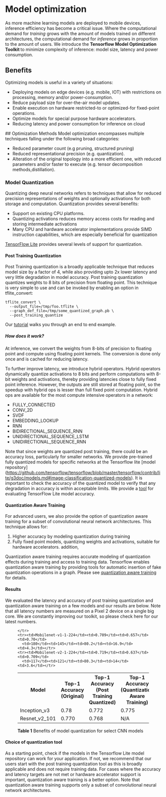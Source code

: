 # Model optimization
As more machine learning models are deployed to mobile devices,
inference efficiency has become a critical issue. Where the computational demand
for *training* grows with the amount of models trained on different
architectures, the computational demand for *inference* grows in proportion to
the amount of users. We introduce the <b> Tensorflow Model Optimization Toolkit </b> to minimize complexity of inference: model size, latency and power consumption.

## Benefits
Optimizing models is useful in a variety of situations:
<ul> 
  <li>Deploying models on edge devices (e.g. mobile, IOT) with restrictions on processing, memory and/or power-consumption. </li>
<li> Reduce payload size for over-the-air model updates. </li>
<li> Enable execution on hardware restricted-to or optimized-for fixed-point operations. </li>
<li> Optimize models for special purpose hardware accelerators.</li>
<li> Reducing latency and power consumption for inference on cloud </li>
</ul>
## Optimization Methods
Model optimization encompasses multiple techniques falling under the following broad categories:
<ul> 
  <li> Reduced parameter count (e.g pruning, structured pruning) </li>
  <li> Reduced representational precision (e.g. quantization). </li>
  <li> Alteration of the original topology into a more efficient one, with reduced parameters and/or faster to execute (e.g. tensor decomposition methods,distillation).</li>
</ul>


### Model Quantization
Quantizing deep neural networks refers to techniques that allow for reduced precision representations
of weights and optionally activations for both storage and computation.
Quantization provides several benefits:

<ul> 
  <li> Support on existing CPU platforms. </li>
<li> Quantizing activations reduces memory access costs for reading and storing intermediate activations </li>
<li> Many CPU and hardware accelerator implementations provide SIMD instruction capabilities, which are especially beneficial for
  quantization </li>
</ul>

 [TensorFlow Lite](/mobile/tflite/) provides several levels
of support for quantization. 

#### Post Training Quantization
Post Training quantization is a broadly applicable technique that reduces model size by a factor of 4, while also providing
upto 2x lower latency and very little degradation in model accuracy.
Post training quantization quantizes weights to 8 bits of precision from floating point.
This technique is very simple to use and can be invoked by enabling an option in tflite_convert:

```
tflite_convert \
  --output_file=/tmp/foo.tflite \
  --graph_def_file=/tmp/some_quantized_graph.pb \
  --post_training_quantize
```
Our [tutorial](../../tutorials/model_optimization/post_training_quantization.md) walks you through an end
  to end example.
  
##### How does it work?
At inference, we convert the weights from 8-bits of precision to floating point and
compute using floating point kernels. The conversion is done only once and is cached for
reducing latency.

To further improve latency, we introduce hybrid operators. Hybrid operators dynamically
quantize activations to 8 bits and perform computations with 8-bit weights and activations, 
thereby providing latencies close to fully fixed point inference. However, the outputs are still stored at
floating point, so the speedup with hybrid ops is lesser than full fixed point computation. Hybrid ops are
available for the most compute intensive operators in a network:

*  FULLY_CONNECTED
*  CONV_2D
*  SVDF
*  EMBEDDING_LOOKUP
*  RNN
*  BIDIRECTIONAL_SEQUENCE_RNN
*  UNIDIRECTIONAL_SEQUENCE_LSTM
*  UNIDIRECTIONAL_SEQUENCE_RNN

Note that since weights are quantized post training, there could be an accuracy loss, particularly for smaller networks.
We provide pre-trained fully quantized models for specific networks at the Tensorflow lite [model repository]
 (https://github.com/tensorflow/tensorflow/blob/master/tensorflow/contrib/lite/g3doc/models.md#image-classification-quantized-models).
It is important to check the accuracy of the quantized model to verify that
any degradation in accuracy is within acceptable limits. We provide a [tool](https://github.com/tensorflow/tensorflow/blob/master/tensorflow/contrib/lite/tools/accuracy/README.md)
for evaluating TensorFlow Lite model accuracy.

#### Quantization Aware Training

For advanced users, we also provide the option of quantization aware training for a subset of convolutional
neural network architectures. This technique allows for:
1. Higher accuracy by modeling quantization during training
2. Fully fixed point models, quantizing weights and activations, suitable for hardware accelerators.
addition,

Quantization aware training requires accurate modeling of quantization effects during training and access
to training data.  Tensorflow enables quantization aware training by providing tools for automatic insertion of fake quantization
 operations in a graph. Please see [quantization aware training](quantization_training.md) for details.


#### Results
We evaluated the latency and accuracy of post training quantization and quantization aware training on a few models
and our results are below. Note that all latency numbers are measured on a Pixel 2 device on a single big core.
We are constantly improving our toolkit, so please check here for our latest numbers.

<figure>
  <table>
    <tr>
      <th>Model</th>
      <th>Top-1 Accuracy (Original) </th>
      <th>Top-1 Accuracy (Post Training Quantized) </th>
      <th>Top-1 Accuracy (Quantization Aware Training) </th>
      <th>Latency (Original) (ms) </th>
      <th>Latency (Post Training Quantized) (ms) </th>
      <th>Latency (Quantization Aware Training) (ms) </th>
      <th> Size (Original) (MB)</th>
      <th> Size (Optimized) (MB)</th>
    
    </tr>
    <tr><td>Mobilenet-v1-1-224</td><td>0.709</td><td>0.657</td><td>0.70</td>
      <td>180</td><td>145</td><td>80.2</td><td>16.9</td><td>4.3</td></tr>
    <tr><td>Mobilenet-v2-1-224</td><td>0.719</td><td>0.637</td><td>0.709</td>
      <td>117</td><td>121</td><td>80.3</td><td>14</td><td>3.6</td></tr>
   <tr><td>Inception_v3</td><td>0.78</td><td>0.772</td><td>0.775</td>
      <td>1585</td><td>1187</td><td>637</td><td>95.7</td><td>23.9</td></tr>
   <tr><td>Resnet_v2_101</td><td>0.770</td><td>0.768</td><td>N/A</td>
      <td>3973</td><td>2868</td><td>N/A</td><td>178.3</td><td>44.9</td></tr>
 </table>
  <figcaption>
    <b>Table 1</b> Benefits of model quantization for select CNN models
  </figcaption>
</figure>

#### Choice of quantization tool
 As a starting point, check if the models in the Tensorflow Lite model repository can work for your application. If not, we recommend that our users
 start with the post training quantization tool as this is broadly applicable and does not require training data. For cases where the accuracy and 
 latency targets are not met or hardware accelerator support is important, quantization aware training is a better option. 
 Note that quantization aware training supports only a subset of convolutional neural network architectures.

